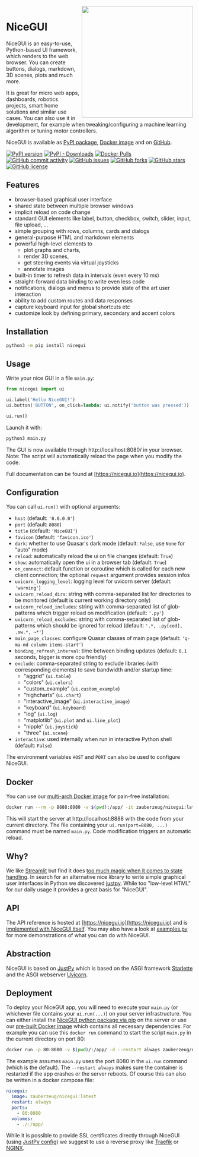 <img src="https://raw.githubusercontent.com/zauberzeug/nicegui/main/sceenshots/ui-elements.png" width="300" align="right">

# NiceGUI

NiceGUI is an easy-to-use, Python-based UI framework, which renders to the web browser.
You can create buttons, dialogs, markdown, 3D scenes, plots and much more.

It is great for micro web apps, dashboards, robotics projects, smart home solutions and similar use cases.
You can also use it in development, for example when tweaking/configuring a machine learning algorithm or tuning motor controllers.

NiceGUI is available as [PyPI package](https://pypi.org/project/nicegui/), [Docker image](https://hub.docker.com/r/zauberzeug/nicegui) and on [GitHub](https://github.com/zauberzeug/nicegui).

[![PyPI version](https://badge.fury.io/py/nicegui.svg)](https://pypi.org/project/nicegui/)
[![PyPI - Downloads](https://img.shields.io/pypi/dm/nicegui)](https://pypi.org/project/nicegui/)
[![Docker Pulls](https://img.shields.io/docker/pulls/zauberzeug/nicegui)](https://hub.docker.com/r/zauberzeug/nicegui)<br />
[![GitHub commit activity](https://img.shields.io/github/commit-activity/m/zauberzeug/nicegui)](https://github.com/zauberzeug/nicegui/graphs/commit-activity)
[![GitHub issues](https://img.shields.io/github/issues/zauberzeug/nicegui)](https://github.com/zauberzeug/nicegui/issues)
[![GitHub forks](https://img.shields.io/github/forks/zauberzeug/nicegui)](https://github.com/zauberzeug/nicegui/network)
[![GitHub stars](https://img.shields.io/github/stars/zauberzeug/nicegui)](https://github.com/zauberzeug/nicegui/stargazers)
[![GitHub license](https://img.shields.io/github/license/zauberzeug/nicegui)](https://github.com/zauberzeug/nicegui/blob/main/LICENSE)

## Features

- browser-based graphical user interface
- shared state between multiple browser windows
- implicit reload on code change
- standard GUI elements like label, button, checkbox, switch, slider, input, file upload, ...
- simple grouping with rows, columns, cards and dialogs
- general-purpose HTML and markdown elements
- powerful high-level elements to
  - plot graphs and charts,
  - render 3D scenes,
  - get steering events via virtual joysticks
  - annotate images
- built-in timer to refresh data in intervals (even every 10 ms)
- straight-forward data binding to write even less code
- notifications, dialogs and menus to provide state of the art user interaction
- ability to add custom routes and data responses
- capture keyboard input for global shortcuts etc
- customize look by defining primary, secondary and accent colors

## Installation

```bash
python3 -m pip install nicegui
```

## Usage

Write your nice GUI in a file `main.py`:

```python
from nicegui import ui

ui.label('Hello NiceGUI!')
ui.button('BUTTON', on_click=lambda: ui.notify('button was pressed'))

ui.run()
```

Launch it with:

```bash
python3 main.py
```

The GUI is now available through http://localhost:8080/ in your browser.
Note: The script will automatically reload the page when you modify the code.

Full documentation can be found at [https://nicegui.io](https://nicegui.io).

## Configuration

You can call `ui.run()` with optional arguments:

- `host` (default: `'0.0.0.0'`)
- `port` (default: `8080`)
- `title` (default: `'NiceGUI'`)
- `favicon` (default: `'favicon.ico'`)
- `dark`: whether to use Quasar's dark mode (default: `False`, use `None` for "auto" mode)
- `reload`: automatically reload the ui on file changes (default: `True`)
- `show`: automatically open the ui in a browser tab (default: `True`)
- `on_connect`: default function or coroutine which is called for each new client connection; the optional `request` argument provides session infos
- `uvicorn_logging_level`: logging level for uvicorn server (default: `'warning'`)
- `uvicorn_reload_dirs`: string with comma-separated list for directories to be monitored (default is current working directory only)
- `uvicorn_reload_includes`: string with comma-separated list of glob-patterns which trigger reload on modification (default: `'.py'`)
- `uvicorn_reload_excludes`: string with comma-separated list of glob-patterns which should be ignored for reload (default: `'.*, .py[cod], .sw.*, ~*'`)
- `main_page_classes`: configure Quasar classes of main page (default: `'q-ma-md column items-start'`)
- `binding_refresh_interval`: time between binding updates (default: `0.1` seconds, bigger is more cpu friendly)
- `exclude`: comma-separated string to exclude libraries (with corresponding elements) to save bandwidth and/or startup time:
  - "aggrid" (`ui.table`)
  - "colors" (`ui.colors`)
  - "custom_example" (`ui.custom_example`)
  - "highcharts" (`ui.chart`)
  - "interactive_image" (`ui.interactive_image`)
  - "keyboard" (`ui.keyboard`)
  - "log" (`ui.log`)
  - "matplotlib" (`ui.plot` and `ui.line_plot`)
  - "nipple" (`ui.joystick`)
  - "three" (`ui.scene`)
- `interactive`: used internally when run in interactive Python shell (default: `False`)

The environment variables `HOST` and `PORT` can also be used to configure NiceGUI.

## Docker

You can use our [multi-arch Docker image](https://hub.docker.com/repository/docker/zauberzeug/nicegui) for pain-free installation:

```bash
docker run --rm -p 8888:8080 -v $(pwd):/app/ -it zauberzeug/nicegui:latest
```

This will start the server at http://localhost:8888 with the code from your current directory.
The file containing your `ui.run(port=8080, ...)` command must be named `main.py`.
Code modification triggers an automatic reload.

## Why?

We like [Streamlit](https://streamlit.io/) but find it does [too much magic when it comes to state handling](https://github.com/zauberzeug/nicegui/issues/1#issuecomment-847413651).
In search for an alternative nice library to write simple graphical user interfaces in Python we discovered [justpy](https://justpy.io/).
While too "low-level HTML" for our daily usage it provides a great basis for "NiceGUI".

## API

The API reference is hosted at [https://nicegui.io](https://nicegui.io) and is [implemented with NiceGUI itself](https://github.com/zauberzeug/nicegui/blob/main/main.py).
You may also have a look at [examples.py](https://github.com/zauberzeug/nicegui/tree/main/examples.py) for more demonstrations of what you can do with NiceGUI.

## Abstraction

NiceGUI is based on [JustPy](https://justpy.io/) which is based on the ASGI framework [Starlette](https://www.starlette.io/) and the ASGI webserver [Uvicorn](https://www.uvicorn.org/).

## Deployment

To deploy your NiceGUI app, you will need to execute your `main.py` (or whichever file contains your `ui.run(...)`) on your server infrastructure.
You can either install the [NiceGUI python package via pip](https://pypi.org/project/nicegui/) on the server or use our [pre-built Docker image](https://hub.docker.com/r/zauberzeug/nicegui) which contains all necessary dependencies.
For example you can use this `docker run` command to start the script `main.py` in the current directory on port 80:

```bash
docker run -p 80:8080 -v $(pwd)/:/app/ -d --restart always zauberzeug/nicegui:latest
```

The example assumes `main.py` uses the port 8080 in the `ui.run` command (which is the default).
The `--restart always` makes sure the container is restarted if the app crashes or the server reboots.
Of course this can also be written in a docker compose file:

```yaml
nicegui:
  image: zauberzeug/nicegui:latest
  restart: always
  ports:
    - 80:8080
  volumes:
    - ./:/app/
```

While it is possible to provide SSL certificates directly through NiceGUI (using [JustPy config](https://justpy.io/reference/configuration/)) we suggest to use a reverse proxy like [Traefik](https://doc.traefik.io/traefik/) or [NGINX](https://www.nginx.com/).
